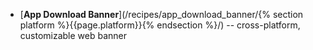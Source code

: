* [**App Download Banner**](/recipes/app_download_banner/{% section platform %}{{page.platform}}{% endsection %}/) -- cross-platform, customizable web banner
